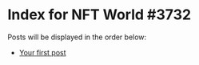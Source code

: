 # Index for NFT World #3732
Posts will be displayed in the order below:

- [Your first post](./001-first.md)


